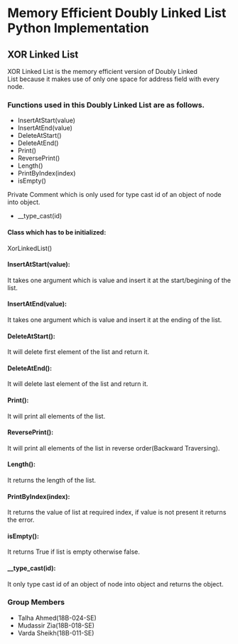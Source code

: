 # Memory Efficient Doubly Linked List Python Implementation
## XOR Linked List
XOR Linked List is the memory efficient version of Doubly Linked List because it makes use of only one space for address field with every node.
### Functions used in this Doubly Linked List are as follows.
* InsertAtStart(value)
* InsertAtEnd(value)
* DeleteAtStart()
* DeleteAtEnd()
* Print()
* ReversePrint()
* Length()
* PrintByIndex(index)
* isEmpty()

Private Comment which is only used for type cast id of an object of node into object.
* __type_cast(id)

#### Class which has to be initialized:
XorLinkedList()
#### InsertAtStart(value):
It takes one argument which is value and insert it at the start/begining of the list.
#### InsertAtEnd(value):
It takes one argument which is value and insert it at the ending of the list.
#### DeleteAtStart():
It will delete first element of the list and return it.
#### DeleteAtEnd():
It will delete last element of the list and return it.
#### Print():
It will print all elements of the list.
#### ReversePrint():
It will print all elements of the list in reverse order(Backward Traversing).
#### Length():
It returns the length of the list.
#### PrintByIndex(index):
It returns the value of list at required index, if value is not present it returns the error.
#### isEmpty():
It returns True if list is empty otherwise false.
#### __type_cast(id):
It only type cast id of an object of node into object and returns the object.

### Group Members
* Talha Ahmed(18B-024-SE)
* Mudassir Zia(18B-018-SE)
* Varda Sheikh(18B-011-SE)
